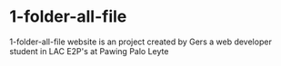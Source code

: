 # 1-folder-all-file
1-folder-all-file website is an project created by Gers a web developer student in LAC E2P's at Pawing  Palo Leyte
